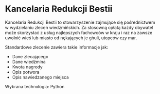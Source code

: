 # Kancelaria Redukcji Bestii

Kancelaria Redukcji Bestii to stowarzyszenie zajmujące się pośrednictwem w wydzielaniu zleceń wiedźmińskich. Za stosowną opłatą każdy obywatel może skorzystać z usług najlepszych fachowców w kraju i raz na zawsze uwolnić wieś lub miasto od nękających je ghuli, utopców czy mar.

Standardowe zlecenie zawiera takie informacje jak:
- Dane zlecającego
- Dane wiedźmina
- Kwota nagrody
- Opis potwora
- Opis nawiedzanego miejsca

Wybrana technologia: Python
